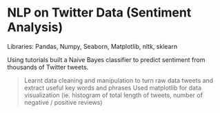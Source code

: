 # NLP on Twitter Data (Sentiment Analysis)

Libraries: Pandas, Numpy, Seaborn, Matplotlib, nltk, sklearn

Using tutorials built a Naive Bayes classifier to predict sentiment from thousands of Twitter tweets.
> Learnt data cleaning and manipulation to turn raw data tweets and extract useful key words and phrases
> Used matplotlib for data visualization (ie. histogram of total length of tweets, number of negative / positive reviews)

